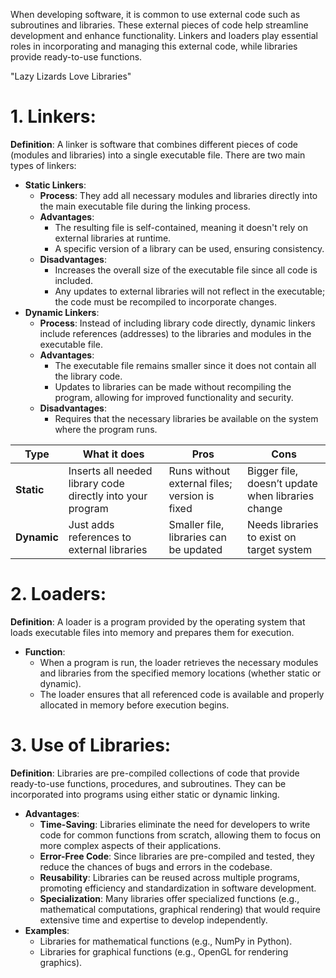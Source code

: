 When developing software, it is common to use external code such as subroutines and libraries. These external pieces of code help streamline development and enhance functionality. Linkers and loaders play essential roles in incorporating and managing this external code, while libraries provide ready-to-use functions.

"Lazy Lizards Love Libraries"
# 1. Linkers:
**Definition**: A linker is software that combines different pieces of code (modules and libraries) into a single executable file. There are two main types of linkers:
- **Static Linkers**:
    - **Process**: They add all necessary modules and libraries directly into the main executable file during the linking process.
    - **Advantages**:
        - The resulting file is self-contained, meaning it doesn't rely on external libraries at runtime.
        - A specific version of a library can be used, ensuring consistency.
    - **Disadvantages**:
        - Increases the overall size of the executable file since all code is included.
        - Any updates to external libraries will not reflect in the executable; the code must be recompiled to incorporate changes.
- **Dynamic Linkers**:
    - **Process**: Instead of including library code directly, dynamic linkers include references (addresses) to the libraries and modules in the executable file.
    - **Advantages**:
        - The executable file remains smaller since it does not contain all the library code.
        - Updates to libraries can be made without recompiling the program, allowing for improved functionality and security.
    - **Disadvantages**:
        - Requires that the necessary libraries be available on the system where the program runs.

|Type|What it does|Pros|Cons|
|---|---|---|---|
|**Static**|Inserts all needed library code directly into your program|Runs without external files; version is fixed|Bigger file, doesn’t update when libraries change|
|**Dynamic**|Just adds references to external libraries|Smaller file, libraries can be updated|Needs libraries to exist on target system|
# 2. Loaders:
**Definition**: A loader is a program provided by the operating system that loads executable files into memory and prepares them for execution.
- **Function**:
    - When a program is run, the loader retrieves the necessary modules and libraries from the specified memory locations (whether static or dynamic).
    - The loader ensures that all referenced code is available and properly allocated in memory before execution begins.
# 3. Use of Libraries:
**Definition**: Libraries are pre-compiled collections of code that provide ready-to-use functions, procedures, and subroutines. They can be incorporated into programs using either static or dynamic linking.
- **Advantages**:
    - **Time-Saving**: Libraries eliminate the need for developers to write code for common functions from scratch, allowing them to focus on more complex aspects of their applications.
    - **Error-Free Code**: Since libraries are pre-compiled and tested, they reduce the chances of bugs and errors in the codebase.
    - **Reusability**: Libraries can be reused across multiple programs, promoting efficiency and standardization in software development.
    - **Specialization**: Many libraries offer specialized functions (e.g., mathematical computations, graphical rendering) that would require extensive time and expertise to develop independently.
- **Examples**:
    - Libraries for mathematical functions (e.g., NumPy in Python).
    - Libraries for graphical functions (e.g., OpenGL for rendering graphics).